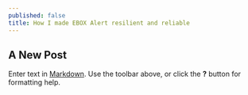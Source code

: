 ```yaml
---
published: false
title: How I made EBOX Alert resilient and reliable
---
```

## A New Post

Enter text in [Markdown](http://daringfireball.net/projects/markdown/). Use the toolbar above, or click the **?** button for formatting help.
